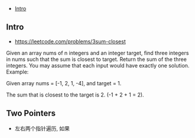 - [Intro](#intro)

## Intro

- https://leetcode.com/problems/3sum-closest

Given an array nums of n integers and an integer target, find three integers in nums such that the sum is closest to target. Return the sum of the three integers. You may assume that each input would have exactly one solution.
Example:

Given array nums = [-1, 2, 1, -4], and target = 1.

The sum that is closest to the target is 2. (-1 + 2 + 1 = 2).







## Two Pointers

- 左右两个指针遍历, 如果

















